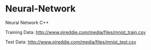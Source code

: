 # Neural-Network
Neural Network C++

Training Data: http://www.pjreddie.com/media/files/mnist_train.csv

Test Data: http://www.pjreddie.com/media/files/mnist_test.csv
